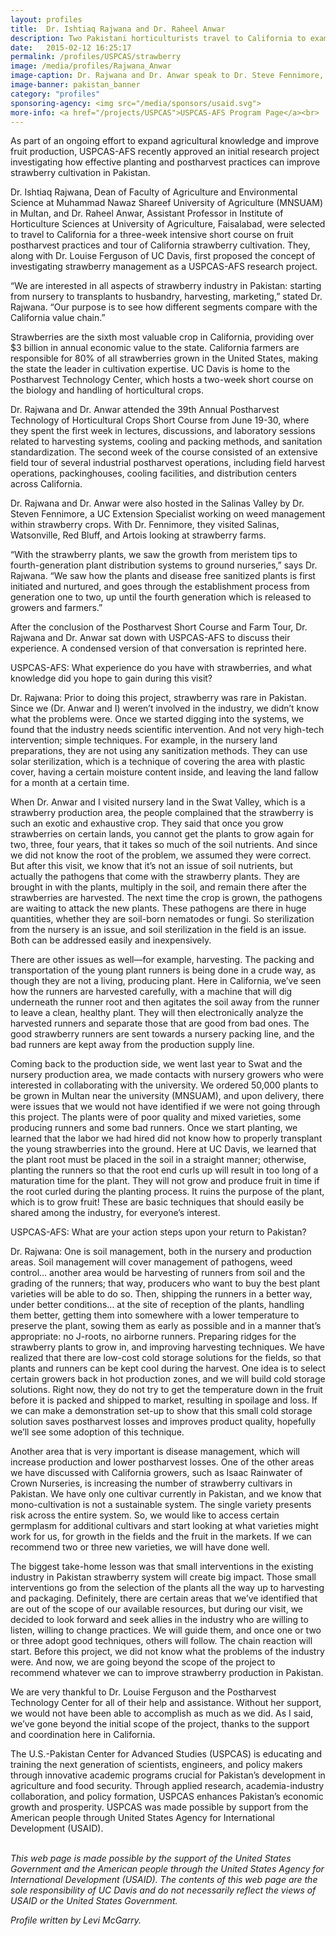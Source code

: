 ```yaml
---
layout: profiles
title:  Dr. Ishtiaq Rajwana and Dr. Raheel Anwar
description: Two Pakistani horticulturists travel to California to examine postharvest practices and strawberry cultivation.
date:   2015-02-12 16:25:17
permalink: /profiles/USPCAS/strawberry
image: /media/profiles/Rajwana_Anwar
image-caption: Dr. Rajwana and Dr. Anwar speak to Dr. Steve Fennimore, UC Extension Specialist, and examine strawberry fields.
image-banner: pakistan_banner
category: "profiles"
sponsoring-agency: <img src="/media/sponsors/usaid.svg">
more-info: <a href="/projects/USPCAS">USPCAS-AFS Program Page</a><br>
---
```

As part of an ongoing effort to expand agricultural knowledge and improve fruit production, USPCAS-AFS recently approved an initial research project investigating how effective planting and postharvest practices can improve strawberry cultivation in Pakistan. <br>

Dr. Ishtiaq Rajwana, Dean of Faculty of Agriculture and Environmental Science at Muhammad Nawaz Shareef University of Agriculture (MNSUAM) in Multan, and Dr. Raheel Anwar, Assistant Professor in Institute of Horticulture Sciences at University of Agriculture, Faisalabad, were selected to travel to California for a three-week intensive short course on fruit postharvest practices and tour of California strawberry cultivation. They, along with Dr. Louise Ferguson of UC Davis, first proposed the concept of investigating strawberry management as a USPCAS-AFS research project. <br>

“We are interested in all aspects of strawberry industry in Pakistan: starting from nursery to transplants to husbandry, harvesting, marketing,” stated Dr. Rajwana. “Our purpose is to see how different segments compare with the California value chain.” <br>

Strawberries are the sixth most valuable crop in California, providing over $3 billion in annual economic value to the state. California farmers are responsible for 80% of all strawberries grown in the United States, making the state the leader in cultivation expertise. UC Davis is home to the Postharvest Technology Center, which hosts a two-week short course on the biology and handling of horticultural crops. <br>

Dr. Rajwana and Dr. Anwar attended the 39th Annual Postharvest Technology of Horticultural Crops Short Course from June 19-30, where they spent the first week in lectures, discussions, and laboratory sessions related to harvesting systems, cooling and packing methods, and sanitation standardization. The second week of the course consisted of an extensive field tour of several industrial postharvest operations, including field harvest operations, packinghouses, cooling facilities, and distribution centers across California. <br>

Dr. Rajwana and Dr. Anwar were also hosted in the Salinas Valley by Dr. Steven Fennimore, a UC Extension Specialist working on weed management within strawberry crops. With Dr. Fennimore, they visited Salinas, Watsonville, Red Bluff, and Artois looking at strawberry farms. <br>

“With the strawberry plants, we saw the growth from meristem tips to fourth-generation plant distribution systems to ground nurseries,” says Dr. Rajwana. “We saw how the plants and disease free sanitized plants is first initiated and nurtured, and goes through the establishment process from generation one to two, up until the fourth generation which is released to growers and farmers.” <br>

After the conclusion of the Postharvest Short Course and Farm Tour, Dr. Rajwana and Dr. Anwar sat down with USPCAS-AFS to discuss their experience. A condensed version of that conversation is reprinted here. <br>

USPCAS-AFS: What experience do you have with strawberries, and what knowledge did you hope to gain during this visit? <br>

Dr. Rajwana: Prior to doing this project, strawberry was rare in Pakistan. Since we (Dr. Anwar and I) weren’t involved in the industry, we didn’t know what the problems were. Once we started digging into the systems, we found that the industry needs scientific intervention. And not very high-tech intervention; simple techniques. For example, in the nursery land preparations, they are not using any sanitization methods. They can use solar sterilization, which is a technique of covering the area with plastic cover, having a certain moisture content inside, and leaving the land fallow for a month at a certain time. <br>

When Dr. Anwar and I visited nursery land in the Swat Valley, which is a strawberry production area, the people complained that the strawberry is such an exotic and exhaustive crop. They said that once you grow strawberries on certain lands, you cannot get the plants to grow again for two, three, four years, that it takes so much of the soil nutrients. And since we did not know the root of the problem, we assumed they were correct. But after this visit, we know that it’s not an issue of soil nutrients, but actually the pathogens that come with the strawberry plants. They are brought in with the plants, multiply in the soil, and remain there after the strawberries are harvested. The next time the crop is grown, the pathogens are waiting to attack the new plants. These pathogens are there in huge quantities, whether they are soil-born nematodes or fungi. So sterilization from the nursery is an issue, and soil sterilization in the field is an issue. Both can be addressed easily and inexpensively. <br>

There are other issues as well—for example, harvesting. The packing and transportation of the young plant runners is being done in a crude way, as though they are not a living, producing plant. Here in California, we’ve seen how the runners are harvested carefully, with a machine that will dig underneath the runner root and then agitates the soil away from the runner to leave a clean, healthy plant. They will then electronically analyze the harvested runners and separate those that are good from bad ones. The good strawberry runners are sent towards a nursery packing line, and the bad runners are kept away from the production supply line. <br>

Coming back to the production side, we went last year to Swat and the nursery production area, we made contacts with nursery growers who were interested in collaborating with the university. We ordered 50,000 plants to be grown in Multan near the university (MNSUAM), and upon delivery, there were issues that we would not have identified if we were not going through this project. The plants were of poor quality and mixed varieties, some producing runners and some bad runners. Once we start planting, we learned that the labor we had hired did not know how to properly transplant the young strawberries into the ground. Here at UC Davis, we learned that the plant root must be placed in the soil in a straight manner; otherwise, planting the runners so that the root end curls up will result in too long of a maturation time for the plant. They will not grow and produce fruit in time if the root curled during the planting process. It ruins the purpose of the plant, which is to grow fruit! These are basic techniques that should easily be shared among the industry, for everyone’s interest. <br>

USPCAS-AFS: What are your action steps upon your return to Pakistan? <br>

Dr. Rajwana: One is soil management, both in the nursery and production areas. Soil management will cover management of pathogens, weed control… another area would be harvesting of runners from soil and the grading of the runners; that way, producers who want to buy the best plant varieties will be able to do so. Then, shipping the runners in a better way, under better conditions… at the site of reception of the plants, handling them better, getting them into somewhere with a lower temperature to preserve the plant, sowing them as early as possible and in a manner that’s appropriate: no J-roots, no airborne runners. Preparing ridges for the strawberry plants to grow in, and improving harvesting techniques. We have realized that there are low-cost cold storage solutions for the fields, so that plants and runners can be kept cool during the harvest. One idea is to select certain growers back in hot production zones, and we will build cold storage solutions. Right now, they do not try to get the temperature down in the fruit before it is packed and shipped to market, resulting in spoilage and loss. If we can make a demonstration set-up to show that this small cold storage solution saves postharvest losses and improves product quality, hopefully we’ll see some adoption of this technique. <br>

Another area that is very important is disease management, which will increase production and lower postharvest losses. One of the other areas we have discussed with California growers, such as Isaac Rainwater of Crown Nurseries, is increasing the number of strawberry cultivars in Pakistan. We have only one cultivar currently in Pakistan, and we know that mono-cultivation is not a sustainable system. The single variety presents risk across the entire system. So, we would like to access certain germplasm for additional cultivars and start looking at what varieties might work for us, for growth in the fields and the fruit in the markets. If we can recommend two or three new varieties, we will have done well. <br>

The biggest take-home lesson was that small interventions in the existing industry in Pakistan strawberry system will create big impact. Those small interventions go from the selection of the plants all the way up to harvesting and packaging. Definitely, there are certain areas that we’ve identified that are out of the scope of our available resources, but during our visit, we decided to look forward and seek allies in the industry who are willing to listen, willing to change practices. We will guide them, and once one or two or three adopt good techniques, others will follow. The chain reaction will start. Before this project, we did not know what the problems of the industry were. And now, we are going beyond the scope of the project to recommend whatever we can to improve strawberry production in Pakistan. <br>

We are very thankful to Dr. Louise Ferguson and the Postharvest Technology Center for all of their help and assistance. Without her support, we would not have been able to accomplish as much as we did. As I said, we’ve gone beyond the initial scope of the project, thanks to the support and coordination here in California. <br>


The U.S.-Pakistan Center for Advanced Studies (USPCAS) is educating and training the next generation of scientists, engineers, and policy makers through innovative academic programs crucial for Pakistan’s development in agriculture and food security. Through applied research, academia-industry collaboration, and policy formation, USPCAS enhances Pakistan’s economic growth and prosperity. USPCAS was made possible by support from the American people through United States Agency for International Development (USAID). <br>
<br>

<i>This web page is made possible by the support of the United States Government and the American people through the United States Agency for International Development (USAID). The contents of this web page are the sole responsibility of UC Davis and do not necessarily reflect the views of USAID or the United States Government.</i><br>

<p><i>Profile written by Levi McGarry.</i></p>
